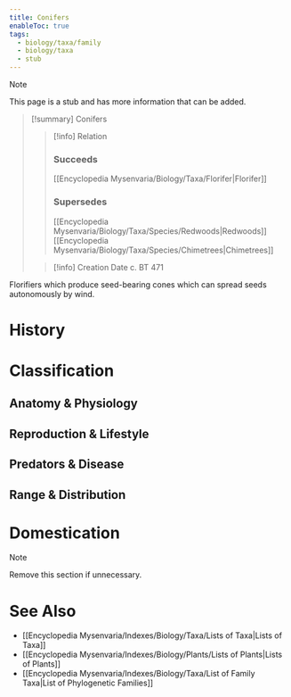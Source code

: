```yaml
---
title: Conifers
enableToc: true
tags:
  - biology/taxa/family
  - biology/taxa
  - stub
---
```


> [!note]
> This page is a stub and has more information that can be added.

> [!summary] Conifers
> > [!info] Relation
> > ### Succeeds
> > [[Encyclopedia Mysenvaria/Biology/Taxa/Florifer|Florifer]]
> > ### Supersedes
> > [[Encyclopedia Mysenvaria/Biology/Taxa/Species/Redwoods|Redwoods]]
> > [[Encyclopedia Mysenvaria/Biology/Taxa/Species/Chimetrees|Chimetrees]]
>
> > [!info] Creation Date
> > c. BT 471

Florifiers which produce seed-bearing cones which can spread seeds autonomously by wind.
# History

# Classification
## Anatomy & Physiology

## Reproduction & Lifestyle

## Predators & Disease

## Range & Distribution

# Domestication

> [!note]
> Remove this section if unnecessary.
# See Also
- [[Encyclopedia Mysenvaria/Indexes/Biology/Taxa/Lists of Taxa|Lists of Taxa]]
- [[Encyclopedia Mysenvaria/Indexes/Biology/Plants/Lists of Plants|Lists of Plants]]
- [[Encyclopedia Mysenvaria/Indexes/Biology/Taxa/List of Family Taxa|List of Phylogenetic Families]]